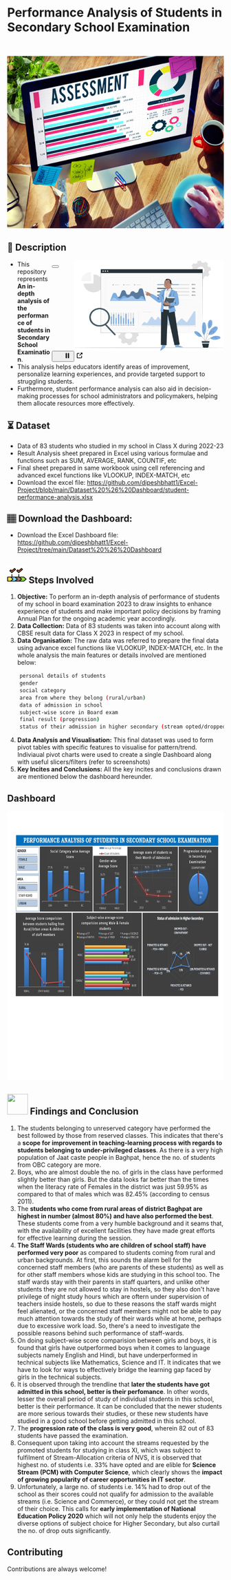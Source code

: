 # Performance Analysis of Students in Secondary School Examination

<br>
<p align="center"><img src="Media Files/assessment-analysis.png" width="600" height="400">

</p>

## 📝 Description
 </h2>
<p>
<animated-image data-catalyst="" style="float: right; width: 400px;">
<a target="_blank" rel="noopener noreferrer" href="https://camo.githubusercontent.com/190338430fb2eca4d172a1987205c5e073b2de72db46cb4ed12cf1c2fa32041a/68747470733a2f2f6d656469612e67697068792e636f6d2f6d656469612f645765734263544c61766b5a754733354d492f67697068792e676966" data-target="animated-image.originalLink">
<img align="right" alt="Coding" height="210" width = "350" src="Media Files/analysis.png" data-canonical-src="Media Files/analysis.png" style="max-width: 100%; display: inline-block;" data-target="animated-image.originalImage">
</a>
        <button data-target="animated-image.imageButton" class="AnimatedImagePlayer-images" tabindex="-1" aria-label="Play Coding"></button>
        <span class="AnimatedImagePlayer-controls" data-target="animated-image.controls">
          <button data-target="animated-image.playButton" class="AnimatedImagePlayer-button" aria-label="Play Coding">
            <svg aria-hidden="true" focusable="false" class="octicon icon-play" width="16" height="16" viewBox="0 0 16 16" fill="none" xmlns="http://www.w3.org/2000/svg">
              <path d="M4 13.5427V2.45734C4 1.82607 4.69692 1.4435 5.2295 1.78241L13.9394 7.32507C14.4334 7.63943 14.4334 8.36057 13.9394 8.67493L5.2295 14.2176C4.69692 14.5565 4 14.1739 4 13.5427Z">
            </path></svg>
            <svg aria-hidden="true" focusable="false" class="octicon icon-pause" width="16" height="16" viewBox="0 0 16 16" xmlns="http://www.w3.org/2000/svg">
              <rect x="4" y="2" width="3" height="12" rx="1"></rect>
              <rect x="9" y="2" width="3" height="12" rx="1"></rect>
            </svg>
          </button>
          <a data-target="animated-image.openButton" aria-label="Open Coding in new window" class="AnimatedImagePlayer-button" href="https://camo.githubusercontent.com/190338430fb2eca4d172a1987205c5e073b2de72db46cb4ed12cf1c2fa32041a/68747470733a2f2f6d656469612e67697068792e636f6d2f6d656469612f645765734263544c61766b5a754733354d492f67697068792e676966" target="_blank">
            <svg aria-hidden="true" class="octicon" xmlns="http://www.w3.org/2000/svg" viewBox="0 0 16 16" width="16" height="16">
              <path fill-rule="evenodd" d="M10.604 1h4.146a.25.25 0 01.25.25v4.146a.25.25 0 01-.427.177L13.03 4.03 9.28 7.78a.75.75 0 01-1.06-1.06l3.75-3.75-1.543-1.543A.25.25 0 0110.604 1zM3.75 2A1.75 1.75 0 002 3.75v8.5c0 .966.784 1.75 1.75 1.75h8.5A1.75 1.75 0 0014 12.25v-3.5a.75.75 0 00-1.5 0v3.5a.25.25 0 01-.25.25h-8.5a.25.25 0 01-.25-.25v-8.5a.25.25 0 01.25-.25h3.5a.75.75 0 000-1.5h-3.5z"></path>
            </svg>
          </a>
        </span>
      </span></animated-image></p>
      
 - This repository represents **An in-depth analysis of the performance of students in Secondary School Examination**.
 - This analysis helps educators identify areas of improvement, personalize learning experiences, and provide targeted support to struggling students.
 - Furthermore, student performance analysis can also aid in decision-making processes for school administrators and policymakers, helping them allocate resources more effectively.

## ⏳ Dataset
* Data of 83 students who studied in my school in Class X during 2022-23
* Result Analysis sheet prepared in Excel using various formulae and functions such as SUM, AVERAGE, RANK, COUNTIF, etc
* Final sheet prepared in same workbook using cell referencing and advanced excel functions like VLOOKUP, INDEX-MATCH, etc
* Download the excel file: https://github.com/dipeshbhatt1/Excel-Project/blob/main/Dataset%20%26%20Dashboard/student-performance-analysis.xlsx
  
## 🏽‍ Download the Dashboard:
- Download the Excel Dashboard file: https://github.com/dipeshbhatt1/Excel-Project/tree/main/Dataset%20%26%20Dashboard

## <img src="Media Files/steps.png" width="45" height="40"> Steps Involved

1. **Objective:** To perform an in-depth analysis of performance of students of my school in board examination 2023 to draw insights to enhance experience of students and make important policy decisions by framing Annual Plan for the ongoing academic year accordingly.
2. **Data Collection:** Data of 83 students was taken into account along with CBSE result data for Class X 2023 in respect of my school.
3. **Data Organisation:** The raw data was referred to prepare the final data using advance excel functions like VLOOKUP, INDEX-MATCH, etc. In the whole analysis the main features or details involved are mentioned below:
```bash
    personal details of students
    gender
    social category
    area from where they belong (rural/urban)
    data of admission in school
    subject-wise score in Board exam
    final result (progression)
    status of their admission in higher secondary (stream opted/dropped out)
```
4. **Data Analysis and Visualisation:** This final dataset was used to form pivot tables with specific features to visualise for pattern/trend. Indiviaual pivot charts were used to create a single Dashboard along with useful slicers/filters (refer to screenshots)
5. **Key Incites and Conclusions:** All the key incites and conclusions drawn are mentioned below the dashboard hereunder.

 ## Dashboard
<p align="center"><img src="Media Files/student-performance-analysis.jpg" width="800" height="625">

## <img src="https://user-images.githubusercontent.com/108053296/185756908-fbb62168-d923-48f2-992f-b8e2fde848fe.gif" width="48" height="48" > Findings and Conclusion
   
   1. The students belonging to unreserved category have performed the best followed by those from reserved classes. This indicates that there's a **scope for improvement in teaching-learning process with regards to students belonging to under-privileged classes**. As there is a very high population of Jaat caste people in Baghpat, hence the no. of students from OBC category are more.
   2. Boys, who are almost double the no. of girls in the class have performed slightly better than girls. But the data looks far better than the times when the literacy rate of Females in the district was just 59.95% as compared to that of males which was 82.45% (according to census 2011).
   3. The **students who come from rural areas of district Baghpat are highest in number (almost 80%) and have also performed the best**. These students come from a very humble background and it seams that, with the availability of excellent facilities they have made great efforts for effective learning during the session.
   4. **The Staff Wards (students who are children of school staff) have performed very poor** as compared to students coming from rural and urban backgrounds. At first, this sounds the alarm bell for the concerned staff members (who are parents of these students) as well as for other staff members whose kids are studying in this school too. The staff wards stay with their parents in staff quarters, and unlike other students they are not allowed to stay in hostels, so they also don't have privilege of night study hours which are oftern under supervision of teachers inside hostels, so due to these reasons the staff wards might feel alienated, or the concerned staff members might not be able to pay much attention towards the study of their wards while at home, perhaps due to excessive work load. So, there's a need to investigate the possible reasons behind such performance of staff-wards.
   5. On doing subject-wise score comparision between girls and boys, it is found that girls have outperformed boys when it comes to language subjects namely English and Hindi, but have underperformed in technical subjects like Mathematics, Science and IT. It indicates that we have to look for ways to effectively bridge the learning gap faced by girls in the technical subjects.
   6. It is observed through the trendline that **later the students have got admitted in this school, better is their perfomance**. In other words, lesser the overall period of study of individual students in this school, better is their performance. It can be concluded that the newer students are more serious towards their studies, or these new students have studied in a good school before getting admitted in this school. 
   7. The **progression rate of the class is very good**, wherein 82 out of 83 students have passed the examination.
   8. Consequent upon taking into account the streams requested by the promoted students for studying in class XI, which was subject to fulfilment of Stream-Allocation criteria of NVS, it is observed that highest no. of students i.e. 33% have opted and are elible for **Science Stream (PCM) with Computer Science**, which clearly shows the **impact of growing popularity of career opportunities in IT sector**.
   9. Unfortunately, a large no. of students i.e. 14% had to drop out of the school as their scores could not qualify for admission to the available streams (i.e. Science and Commerce), or they could not get the stream of their choice. This calls for **early implementation of National Education Policy 2020** which will not only help the students enjoy the diverse options of subject choice for Higher Secondary, but also curtail the no. of drop outs significantly.

## Contributing
Contributions are always welcome!
